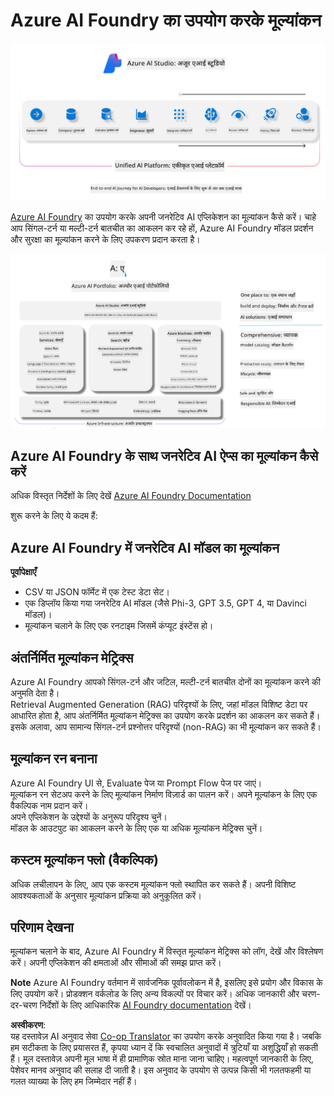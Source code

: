 <!--
CO_OP_TRANSLATOR_METADATA:
{
  "original_hash": "7b4235159486df4000e16b7b46ddfec3",
  "translation_date": "2025-05-08T06:05:22+00:00",
  "source_file": "md/01.Introduction/05/AIFoundry.md",
  "language_code": "hi"
}
-->
# **Azure AI Foundry का उपयोग करके मूल्यांकन**

![aistudo](../../../../../translated_images/AIFoundry.9e0b513e999a1c5aa227e4c7028b5ff9a6cb712e6613c696705445ee4ca8f35d.hi.png)

[Azure AI Foundry](https://ai.azure.com?WT.mc_id=aiml-138114-kinfeylo) का उपयोग करके अपनी जनरेटिव AI एप्लिकेशन का मूल्यांकन कैसे करें। चाहे आप सिंगल-टर्न या मल्टी-टर्न बातचीत का आकलन कर रहे हों, Azure AI Foundry मॉडल प्रदर्शन और सुरक्षा का मूल्यांकन करने के लिए उपकरण प्रदान करता है।

![aistudo](../../../../../translated_images/AIPortfolio.69da59a8e1eaa70f2bab1836c11a69fc97e59f1b1b4154ce5e58bc589d278047.hi.png)

## Azure AI Foundry के साथ जनरेटिव AI ऐप्स का मूल्यांकन कैसे करें
अधिक विस्तृत निर्देशों के लिए देखें [Azure AI Foundry Documentation](https://learn.microsoft.com/azure/ai-studio/how-to/evaluate-generative-ai-app?WT.mc_id=aiml-138114-kinfeylo)

शुरू करने के लिए ये कदम हैं:

## Azure AI Foundry में जनरेटिव AI मॉडल का मूल्यांकन

**पूर्वापेक्षाएँ**

- CSV या JSON फॉर्मेट में एक टेस्ट डेटा सेट।
- एक डिप्लॉय किया गया जनरेटिव AI मॉडल (जैसे Phi-3, GPT 3.5, GPT 4, या Davinci मॉडल)।
- मूल्यांकन चलाने के लिए एक रनटाइम जिसमें कंप्यूट इंस्टेंस हो।

## अंतर्निर्मित मूल्यांकन मेट्रिक्स

Azure AI Foundry आपको सिंगल-टर्न और जटिल, मल्टी-टर्न बातचीत दोनों का मूल्यांकन करने की अनुमति देता है।  
Retrieval Augmented Generation (RAG) परिदृश्यों के लिए, जहां मॉडल विशिष्ट डेटा पर आधारित होता है, आप अंतर्निर्मित मूल्यांकन मेट्रिक्स का उपयोग करके प्रदर्शन का आकलन कर सकते हैं।  
इसके अलावा, आप सामान्य सिंगल-टर्न प्रश्नोत्तर परिदृश्यों (non-RAG) का भी मूल्यांकन कर सकते हैं।

## मूल्यांकन रन बनाना

Azure AI Foundry UI से, Evaluate पेज या Prompt Flow पेज पर जाएं।  
मूल्यांकन रन सेटअप करने के लिए मूल्यांकन निर्माण विज़ार्ड का पालन करें। अपने मूल्यांकन के लिए एक वैकल्पिक नाम प्रदान करें।  
अपने एप्लिकेशन के उद्देश्यों के अनुरूप परिदृश्य चुनें।  
मॉडल के आउटपुट का आकलन करने के लिए एक या अधिक मूल्यांकन मेट्रिक्स चुनें।

## कस्टम मूल्यांकन फ्लो (वैकल्पिक)

अधिक लचीलापन के लिए, आप एक कस्टम मूल्यांकन फ्लो स्थापित कर सकते हैं। अपनी विशिष्ट आवश्यकताओं के अनुसार मूल्यांकन प्रक्रिया को अनुकूलित करें।

## परिणाम देखना

मूल्यांकन चलाने के बाद, Azure AI Foundry में विस्तृत मूल्यांकन मेट्रिक्स को लॉग, देखें और विश्लेषण करें। अपनी एप्लिकेशन की क्षमताओं और सीमाओं की समझ प्राप्त करें।

**Note** Azure AI Foundry वर्तमान में सार्वजनिक पूर्वावलोकन में है, इसलिए इसे प्रयोग और विकास के लिए उपयोग करें। प्रोडक्शन वर्कलोड के लिए अन्य विकल्पों पर विचार करें। अधिक जानकारी और चरण-दर-चरण निर्देशों के लिए आधिकारिक [AI Foundry documentation](https://learn.microsoft.com/azure/ai-studio/?WT.mc_id=aiml-138114-kinfeylo) देखें।

**अस्वीकरण**:  
यह दस्तावेज़ AI अनुवाद सेवा [Co-op Translator](https://github.com/Azure/co-op-translator) का उपयोग करके अनुवादित किया गया है। जबकि हम सटीकता के लिए प्रयासरत हैं, कृपया ध्यान दें कि स्वचालित अनुवादों में त्रुटियाँ या अशुद्धियाँ हो सकती हैं। मूल दस्तावेज़ अपनी मूल भाषा में ही प्रामाणिक स्रोत माना जाना चाहिए। महत्वपूर्ण जानकारी के लिए, पेशेवर मानव अनुवाद की सलाह दी जाती है। इस अनुवाद के उपयोग से उत्पन्न किसी भी गलतफहमी या गलत व्याख्या के लिए हम जिम्मेदार नहीं हैं।